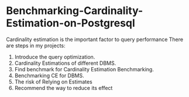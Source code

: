 # Benchmarking-Cardinality-Estimation-on-Postgresql
Cardinality estimation is the important factor to query performance
There are steps in my projects:
1. Introduce the query optimization.	
2. Cardinality Estimations of different DBMS.	
3. Find benchmark for Cardinality Estimation Benchmarking.	
4. Benchmarking CE for DBMS.	
5. The risk of Relying on Estimates	
6. Recommend the way to reduce its effect
